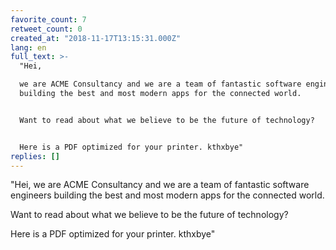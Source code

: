 ```yaml
---
favorite_count: 7
retweet_count: 0
created_at: "2018-11-17T13:15:31.000Z"
lang: en
full_text: >-
  "Hei, 

  we are ACME Consultancy and we are a team of fantastic software engineers
  building the best and most modern apps for the connected world.


  Want to read about what we believe to be the future of technology?


  Here is a PDF optimized for your printer. kthxbye"
replies: []
---
```


"Hei, we are ACME Consultancy and we are a team of fantastic software engineers
building the best and most modern apps for the connected world.

Want to read about what we believe to be the future of technology?

Here is a PDF optimized for your printer. kthxbye"
